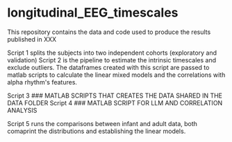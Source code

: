 # longitudinal_EEG_timescales
This repository contains the data and code used to produce the results published in XXX

Script 1 splits the subjects into two independent cohorts (exploratory and validation)
Script 2 is the pipeline to estimate the intrinsic timescales and exclude outliers. The dataframes created with this script are passed to matlab scripts to calculate the linear mixed models and the correlations with alpha rhythm's features. 

Script 3 ### MATLAB SCRIPTS THAT CREATES THE DATA SHARED IN THE DATA FOLDER
Script 4 ### MATLAB SCRIPT FOR LLM AND CORRELATION ANALYSIS

Script 5 runs the comparisons between infant and adult data, both comaprint the distributions and establishing the linear models.
